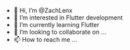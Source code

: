 - 👋 Hi, I’m @ZachLenx
- 👀 I’m interested in Flutter development 
- 🌱 I’m currently learning Flutter 
- 💞️ I’m looking to collaborate on ...
- 📫 How to reach me ...

<!---
ZachLenx/ZachLenx is a ✨ special ✨ repository because its `README.md` (this file) appears on your GitHub profile.
You can click the Preview link to take a look at your changes.
--->
